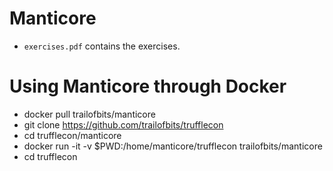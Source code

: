 # Manticore

- `exercises.pdf` contains the exercises.

# Using Manticore through Docker

- docker pull trailofbits/manticore
- git clone https://github.com/trailofbits/trufflecon 
- cd trufflecon/manticore
- docker run -it -v $PWD:/home/manticore/trufflecon trailofbits/manticore
- cd trufflecon


